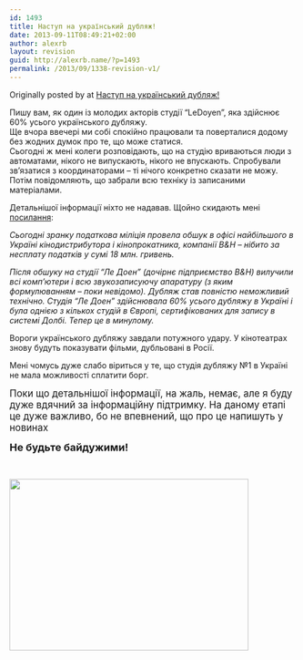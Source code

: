 ```yaml
---
id: 1493
title: Наступ на український дубляж!
date: 2013-09-11T08:49:21+02:00
author: alexrb
layout: revision
guid: http://alexrb.name/?p=1493
permalink: /2013/09/1338-revision-v1/
---
```

Originally posted by at [Наступ на український дубляж!](http://mr-tasty.livejournal.com/84267.html)

<div class="repost">
  Пишу вам, як один із молодих акторів студії &#8220;LeDoyen&#8221;, яка здійснює 60% усього українського дубляжу.<br /> Ще вчора ввечері ми собі спокійно працювали та поверталися додому без жодних думок про те, що може статися.<br /> Сьогодні ж мені колеги розповідають, що на студію вриваються люди з автоматами, нікого не випускають, нікого не впускають. Спробували зв&#8217;язатися з координаторами &#8211; ті нічого конкретно сказати не можу.<br /> Потім повідомляють, що забрали всю техніку із записаними матеріалами.
</div>

Детальнішої інформації ніхто не надавав. Щойно скидають мені [посилання](http://maidan.org.ua/2012/04/ukrajinskoho-dublyazhu-bilshe-ne-bude-za-dopomohoyu-podatkovoji/):

_Сьогодні зранку податкова міліція провела обшук в офісі найбільшого в Україні кінодистрибутора і кінопрокатника, компанії B&H – нібито за несплату податків у сумі 18 млн. гривень._

_Після обшуку на студії “Ле Доен” (дочірнє підприємство B&H) вилучили всі комп’ютери і всю звукозаписуючу апаратуру (з яким формулюванням – поки невідомо). Дубляж став повністю неможливий технічно. Студія “Ле Доен” здійснювала 60% усього дубляжу в Україні і була однією з кількох студій в Європі, сертифікованих для запису в системі Долбі. Тепер це в минулому._

Вороги українського дубляжу завдали потужного удару. У кінотеатрах знову будуть показувати фільми, дубльовані в Росії.

Мені чомусь дуже слабо віриться у те, що студія дубляжу №1 в Україні не мала можливості сплатити борг.

<span style="font-size: larger;">Поки що детальнішої інформації, на жаль, немає, але я буду дуже вдячний за інформаційну підтримку. На даному етапі це дуже важливо, бо не впевнений, що про це напишуть у новинах</span>

<span style="font-size: large;"><b>Не будьте байдужими!</b></span>

&nbsp;

<img style="border-width: 0px; border-style: solid;" alt="" src="http://www.hurtom.com/portal/wp-content/uploads/2012/04/ledoyen.png" width="420" height="301" />